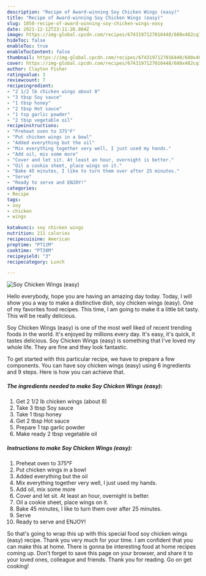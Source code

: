 ```yaml
---
description: "Recipe of Award-winning Soy Chicken Wings (easy)"
title: "Recipe of Award-winning Soy Chicken Wings (easy)"
slug: 1050-recipe-of-award-winning-soy-chicken-wings-easy
date: 2021-12-12T23:11:26.804Z
image: https://img-global.cpcdn.com/recipes/6743197127016448/680x482cq70/soy-chicken-wings-easy-recipe-main-photo.jpg
hideToc: false
enableToc: true
enableTocContent: false
thumbnail: https://img-global.cpcdn.com/recipes/6743197127016448/680x482cq70/soy-chicken-wings-easy-recipe-main-photo.jpg
cover: https://img-global.cpcdn.com/recipes/6743197127016448/680x482cq70/soy-chicken-wings-easy-recipe-main-photo.jpg
author: Clayton Fisher
ratingvalue: 3
reviewcount: 7
recipeingredient:
- "2 1/2 lb chicken wings about 8"
- "3 tbsp Soy sauce"
- "1 tbsp honey"
- "2 tbsp Hot sauce"
- "1 tsp garlic powder"
- "2 tbsp vegetable oil"
recipeinstructions:
- "Preheat oven to 375°F"
- "Put chicken wings in a bowl"
- "Added everything but the oil"
- "Mix everything together very well, I just used my hands."
- "Add oil, mix some more"
- "Cover and let sit. At least an hour, overnight is better."
- "Oil a cookie sheet, place wings on it."
- "Bake 45 minutes, I like to turn them over after 25 minutes."
- "Serve"
- "Ready to serve and ENJOY!"
categories:
- Recipe
tags:
- soy
- chicken
- wings

katakunci: soy chicken wings 
nutrition: 211 calories
recipecuisine: American
preptime: "PT12M"
cooktime: "PT38M"
recipeyield: "3"
recipecategory: Lunch

---
```



![Soy Chicken Wings (easy)](https://img-global.cpcdn.com/recipes/6743197127016448/680x482cq70/soy-chicken-wings-easy-recipe-main-photo.jpg)

Hello everybody, hope you are having an amazing day today. Today, I will show you a way to make a distinctive dish, soy chicken wings (easy). One of my favorites food recipes. This time, I am going to make it a little bit tasty. This will be really delicious.



Soy Chicken Wings (easy) is one of the most well liked of recent trending foods in the world. It's enjoyed by millions every day. It's easy, it's quick, it tastes delicious. Soy Chicken Wings (easy) is something that I've loved my whole life. They are fine and they look fantastic.


To get started with this particular recipe, we have to prepare a few components. You can have soy chicken wings (easy) using 6 ingredients and 9 steps. Here is how you can achieve that.

<!--inarticleads1-->

##### The ingredients needed to make Soy Chicken Wings (easy):

1. Get 2 1/2 lb chicken wings (about 8)
1. Take 3 tbsp Soy sauce
1. Take 1 tbsp honey
1. Get 2 tbsp Hot sauce
1. Prepare 1 tsp garlic powder
1. Make ready 2 tbsp vegetable oil




<!--inarticleads2-->

##### Instructions to make Soy Chicken Wings (easy):

1. Preheat oven to 375°F
1. Put chicken wings in a bowl
1. Added everything but the oil
1. Mix everything together very well, I just used my hands.
1. Add oil, mix some more
1. Cover and let sit. At least an hour, overnight is better.
1. Oil a cookie sheet, place wings on it.
1. Bake 45 minutes, I like to turn them over after 25 minutes.
1. Serve
1. Ready to serve and ENJOY!



So that's going to wrap this up with this special food soy chicken wings (easy) recipe. Thank you very much for your time. I am confident that you can make this at home. There is gonna be interesting food at home recipes coming up. Don't forget to save this page on your browser, and share it to your loved ones, colleague and friends. Thank you for reading. Go on get cooking!
